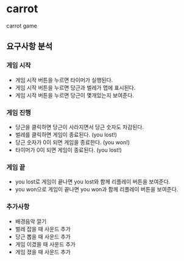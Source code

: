 # carrot
carrot game

## 요구사항 분석

### 게임 시작 
 - 게임 시작 버튼을 누르면 타이머가 실행된다.
 - 게임 시작 버튼을 누르면 당근과 벌레가 맵에 표시된다. 
 - 게임 시작 버튼을 누르면 당근이 몇개있는지 보여준다.

### 게임 진행
 - 당근을 클릭하면 당근이 사라지면서 당근 숫자도 차감된다.
 - 벌레를 클릭하면 게임이 종료된다. (you lost!)
 - 당근 숫자가 0이 되면 게임을 종료한다. (you won!)
 - 타이머가 0이 되면 게임이 종료된다. (you lost!)

### 게임 끝
 - you lost로 게임이 끝나면 you lost와 함께 리플레이 버튼을 보여준다.
 - you won으로 게임이 끝나면 you won과 함께 리플레이 버튼을 보여준다.

### 추가사항
 - 배경음악 깔기
 - 벌레 잡을 때 사운드 추가
 - 당근 뽑을 때 사운드 추가
 - 게임 이겼을 때 사운드 추가
 - 게임 졌을 때 사운드 추가
 